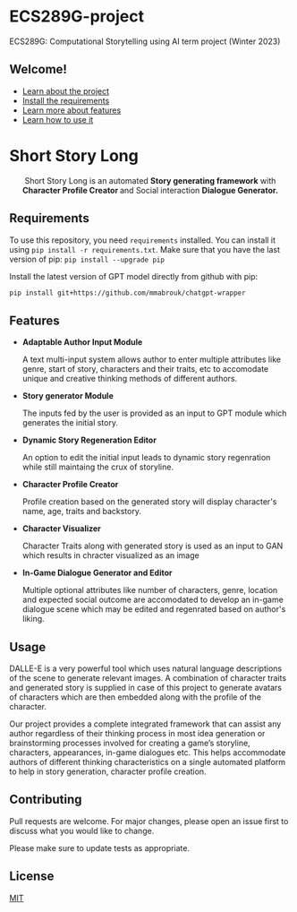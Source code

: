 # ECS289G-project
ECS289G: Computational Storytelling using AI term project (Winter 2023)

## Welcome!
* [Learn about the project](#summary-header)
* [Install the requirements](#requirements)
* [Learn more about features](#features)
* [Learn how to use it](#usage)


# Short Story Long

<p id="summary-header" align="center">Short Story Long is an automated <b>Story generating framework</b> with <b>Character Profile Creator </b> and Social interaction <b>Dialogue Generator.</b>


## Requirements

To use this repository, you need `requirements` installed. You can install it using `pip install -r requirements.txt`. Make sure that you have the last version of pip: `pip install --upgrade pip`

Install the latest version of GPT model directly from github with pip:

```bash
pip install git+https://github.com/mmabrouk/chatgpt-wrapper
```

## Features
<ul>
<li> <strong>Adaptable Author Input Module</strong></li>
<p> A text multi-input system allows author to enter multiple attributes like genre, start of story, characters and their traits, etc to accomodate unique and creative thinking methods of different authors.</p>
<li><strong> Story generator Module</strong></li>
<p> The inputs fed by the user is provided as an input to GPT module which generates the initial story.</p>
<li> <strong>Dynamic Story Regeneration Editor</strong></li>
<p> An option to edit the initial input leads to dynamic story regenration while still maintaing the crux of storyline.</p>
<li><strong> Character Profile Creator</strong></li>
<p> Profile creation based on the generated story will display character's name, age, traits and backstory. </p>
<li><strong> Character Visualizer</strong></li>
<p> Character Traits along with generated story is used as an input to GAN which results in chracter visualized as an image</p>
<li> <strong>In-Game Dialogue Generator and Editor</strong></li>
<p> Multiple optional attributes like number of characters, genre, location and expected social outcome are accomodated to  develop an in-game dialogue scene which may be edited and regenrated based on author's liking.
</ul>

## Usage

 DALLE-E is a very powerful tool which uses natural language descriptions of the scene to generate relevant images. A combination of character traits and generated story is supplied in case of this project to generate avatars of characters which are then embedded along with the profile of the character.
 
 Our project provides a complete integrated framework that can assist any author regardless of their thinking process in most idea generation or brainstorming processes involved for creating a game’s storyline, characters, appearances, in-game dialogues etc. This helps accommodate authors of different thinking characteristics on a single automated platform to help in story generation, character profile creation.

## Contributing

Pull requests are welcome. For major changes, please open an issue first
to discuss what you would like to change.

Please make sure to update tests as appropriate.

## License

[MIT](https://choosealicense.com/licenses/mit/)
